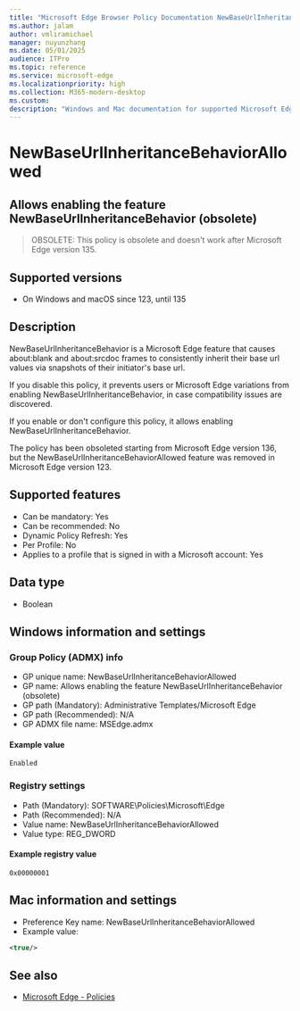 ```yaml
---
title: "Microsoft Edge Browser Policy Documentation NewBaseUrlInheritanceBehaviorAllowed"
ms.author: jalam
author: vmliramichael
manager: nuyunzhang
ms.date: 05/01/2025
audience: ITPro
ms.topic: reference
ms.service: microsoft-edge
ms.localizationpriority: high
ms.collection: M365-modern-desktop
ms.custom:
description: "Windows and Mac documentation for supported Microsoft Edge Browser policy: Allows enabling the feature NewBaseUrlInheritanceBehavior (obsolete)"
---
```


<!--THIS FILE IS AUTOMATICALLY GENERATED. MANUAL CHANGES WILL BE OVERWRITTEN.-->
<!--Please contact the Microsoft Edge Manageability team with any questions.-->

# NewBaseUrlInheritanceBehaviorAllowed

## Allows enabling the feature NewBaseUrlInheritanceBehavior (obsolete)
> OBSOLETE: This policy is obsolete and doesn't work after Microsoft Edge version 135.

## Supported versions

- On Windows and macOS since 123, until 135

## Description

NewBaseUrlInheritanceBehavior is a Microsoft Edge feature that causes about:blank and about:srcdoc frames to consistently inherit their base url values via snapshots of their initiator's base url.

If you disable this policy, it prevents users or Microsoft Edge variations from enabling NewBaseUrlInheritanceBehavior, in case compatibility issues are discovered.

If you enable or don't configure this policy, it allows enabling NewBaseUrlInheritanceBehavior.

The policy has been obsoleted starting from Microsoft Edge version 136, but the NewBaseUrlInheritanceBehaviorAllowed feature was removed in Microsoft Edge version 123.

## Supported features

- Can be mandatory: Yes
- Can be recommended: No
- Dynamic Policy Refresh: Yes
- Per Profile: No
- Applies to a profile that is signed in with a Microsoft account: Yes

## Data type

- Boolean

## Windows information and settings

### Group Policy (ADMX) info

- GP unique name: NewBaseUrlInheritanceBehaviorAllowed
- GP name: Allows enabling the feature NewBaseUrlInheritanceBehavior (obsolete)
- GP path (Mandatory): Administrative Templates/Microsoft Edge
- GP path (Recommended): N/A
- GP ADMX file name: MSEdge.admx

#### Example value

```
Enabled
```

### Registry settings

- Path (Mandatory): SOFTWARE\Policies\Microsoft\Edge
- Path (Recommended): N/A
- Value name: NewBaseUrlInheritanceBehaviorAllowed
- Value type: REG_DWORD

#### Example registry value

```
0x00000001
```


## Mac information and settings

- Preference Key name: NewBaseUrlInheritanceBehaviorAllowed
- Example value:

```xml
<true/>
```

## See also
- [Microsoft Edge - Policies](../microsoft-edge-policies.md)
